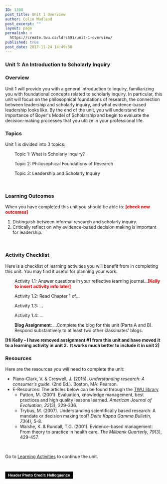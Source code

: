 ```yaml
---
ID: 1308
post_title: Unit 1 Overview
author: Colin Madland
post_excerpt: ""
layout: page
permalink: >
  https://create.twu.ca/ldrs591/unit-1-overview/
published: true
post_date: 2017-11-24 14:49:50
---
```

<h3>Unit 1: An Introduction to Scholarly Inquiry</h3>
<h3>Overview</h3>
Unit 1 will provide you with a general introduction to inquiry, familiarizing you with foundational concepts related to scholarly inquiry. In particular, this unit will focus on the philosophical foundations of research, the connection between leadership and scholarly inquiry, and what evidence-based leadership looks like. By the end of the unit, you will understand the importance of Boyer's Model of Scholarship and begin to evaluate the decision-making processes that you utilize in your professional life.
<h3>Topics</h3>
Unit 1 is divided into 3 topics:
<p style="padding-left: 30px;">Topic 1: What is Scholarly Inquiry?</p>
<p style="padding-left: 30px;">Topic 2: Philiosophical Foundations of Research</p>
<p style="padding-left: 30px;">Topic 3: Leadership and Scholarly Inquiry</p>
&nbsp;
<h3>Learning Outcomes</h3>
When you have completed this unit you should be able to:<span style="color: #ff0000;"><strong> [check new outcomes]</strong></span>
<ol>
 	<li>Distinguish between informal research and scholarly inquiry.</li>
 	<li>Critically reflect on why evidence-based decision making is important for leadership.</li>
</ol>
&nbsp;
<h3>Activity Checklist</h3>
Here is a checklist of learning activities you will benefit from in completing this unit. You may find it useful for planning your work.
<p style="padding-left: 30px;">Activity 1.1: Answer questions in your reflective learning journal...<strong><span style="color: #ff0000;">[Kelly to insert activity info later]</span></strong></p>
<p style="padding-left: 30px;">Activity 1.2: Read Chapter 1 of...</p>
<p style="padding-left: 30px;">Activity 1.3: ...</p>
<p style="padding-left: 30px;">Activity 1.4: ...</p>
<p style="padding-left: 30px;"><strong>Blog Assignment</strong>: ...Complete the blog for this unit (Parts A and B). Respond substantively to at least two other classmates' blogs.</p>
<strong>[Hi Kelly - I have removed assignment #1 from this unit and have moved it to a learning activity in unit 2.  It works much better to include it in unit 2]</strong>
<h3>Resources</h3>
Here are the resources you will need to complete the unit:
<ul>
 	<li>Plano-Clark, V. &amp; Creswell, J. (2015). <em>Understanding research: A consumer's guide.</em> (2nd Ed.). Boston, MA: Pearson.</li>
 	<li>E-Resources: The articles below can be found through the <a href="https://www.twu.ca/library">TWU library</a>
<ul>
 	<li>Patton, M. (2001). Evaluation, knowledge management, best practices and high quality lessons learned. <em>American Journal of Evaluation, 22</em>(3), 329-336.</li>
 	<li>Trybus, M. (2007). Understanding scientifically based research: A mandate or decision making tool? <em>Delta Kappa Gamma Bulletin, 73</em>(4), 5-8.</li>
 	<li>Walshe, K. &amp; Rundall, T.G. (2001). Evidence-based management: From theory to practice in health care. <em>The Millbank Quarterly, 79</em>(3), 429-457.</li>
</ul>
</li>
</ul>
&nbsp;

Go to <a href="https://create.twu.ca/icandothis/2018/01/01/ldrs-591-unit-1/">Learning Activities</a> to continue the unit.

&nbsp;

<a style="background-color: black; color: white; text-decoration: none; padding: 4px 6px; font-family: -apple-system, BlinkMacSystemFont, 'San Francisco', 'Helvetica Neue', Helvetica, Ubuntu, Roboto, Noto, 'Segoe UI', Arial, sans-serif; font-size: 12px; font-weight: bold; line-height: 1.2;" title="Download free do whatever you want high-resolution photos from Helloquence" href="https://unsplash.com/@helloquence?utm_medium=referral&amp;utm_campaign=photographer-credit&amp;utm_content=creditBadge" target="_blank" rel="noopener noreferrer"><span style="padding: 2px 3px;">Header Photo Credit: Helloquence</span></a>